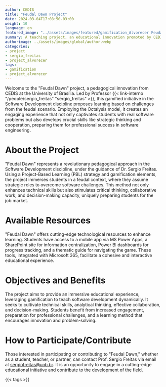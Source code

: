 ```yaml
---
author: CEDIS
title: "Feudal Dawn Project"
date: 2024-03-04T17:08:50-03:00
weight: 10
language: en
featured_image: "../assets/images/featured/gamification_Alvorecer Feudal.png"
summary: A teaching project, an educational innovation promoted by CEDIS at the University of Brasília.
authorimage: ../assets/images/global/author.webp
categories: 
- project
- sergio_freitas
- project_alvorecer
tags: 
- gamification
- project_alvorecer
---
```

Welcome to the "Feudal Dawn" project, a pedagogical innovation from CEDIS at the University of Brasília. Led by Professor {{< link-interno "/people/sergio_freitas" "sergio_freitas" >}}, this gamified initiative in the Software Development discipline proposes learning based on challenges from the feudal scenario. Employing the Octalysis model, it creates an engaging experience that not only captivates students with real software problems but also develops crucial skills like strategic thinking and cooperation, preparing them for professional success in software engineering.

# About the Project
"Feudal Dawn" represents a revolutionary pedagogical approach in the Software Development discipline, under the guidance of Dr. Sergio Freitas. Using a Project-Based Learning (PBL) strategy and gamification elements, the project immerses students in a feudal context, where they assume strategic roles to overcome software challenges. This method not only enhances technical skills but also stimulates critical thinking, collaborative work, and decision-making capacity, uniquely preparing students for the job market.

# Available Resources
"Feudal Dawn" offers cutting-edge technological resources to enhance learning. Students have access to a mobile app via MS Power Apps, a SharePoint site for information centralization, Power BI dashboards for progress tracking, and a thematic guide for navigating the game. These tools, integrated with Microsoft 365, facilitate a cohesive and interactive educational experience.

# Objectives and Benefits
The project aims to provide an immersive educational experience, leveraging gamification to teach software development dynamically. It seeks to cultivate technical skills, analytical thinking, effective collaboration, and decision-making. Students benefit from increased engagement, preparation for professional challenges, and a learning method that encourages innovation and problem-solving.

# How to Participate/Contribute
Those interested in participating or contributing to "Feudal Dawn," whether as a student, teacher, or partner, can contact Prof. Sergio Freitas via email at [sergiofreitas@unb.br](mailto:sergiofreitas@unb.br). It is an opportunity to engage in a cutting-edge educational initiative and contribute to the development of the field.

{{< tags >}}